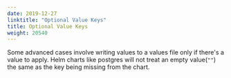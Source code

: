 ```yaml
---
date: 2019-12-27
linktitle: "Optional Value Keys"
title: Optional Value Keys
weight: 20540
---
```


Some advanced cases involve writing values to a values file only if there's a value to apply. Helm charts like postgres will not treat an empty value(`""`) the same as the key being missing from the chart.
